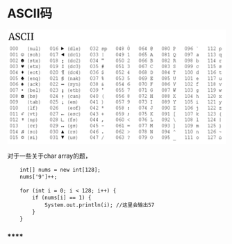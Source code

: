 # ASCII码

![](.gitbook/assets/screen-shot-2021-07-08-at-9.40.47-pm.png)



对于一些关于char array的题，



```text
    int[] nums = new int[128];
    nums['9']++;

    for (int i = 0; i < 128; i++) {
        if (nums[i] == 1) {
            System.out.println(i); //这里会输出57
        }
    }
```

### \*\*\*\*


